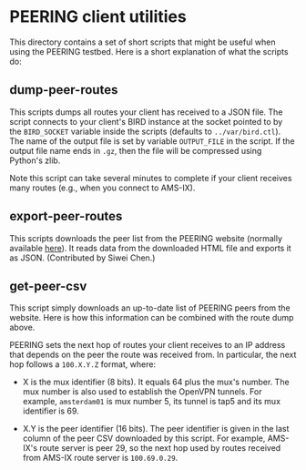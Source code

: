 # PEERING client utilities

This directory contains a set of short scripts that might be useful
when using the PEERING testbed.  Here is a short explanation of what
the scripts do:

## dump-peer-routes

This scripts dumps all routes your client has received to a JSON
file.  The script connects to your client's BIRD instance at the
socket pointed to by the `BIRD_SOCKET` variable inside the scripts
(defaults to `../var/bird.ctl`).  The name of the output file is set
by variable `OUTPUT_FILE` in the script.  If the output file name
ends in `.gz`, then the file will be compressed using Python's zlib.

Note this script can take several minutes to complete if your client
receives many routes (e.g., when you connect to AMS-IX).

## export-peer-routes

This scripts downloads the peer list from the PEERING website (normally available [here](https://peering.ee.columbia.edu/peers/)).  It reads data from the downloaded HTML file and exports it as JSON. (Contributed by Siwei Chen.)

## get-peer-csv

This script simply downloads an up-to-date list of PEERING peers
from the website.  Here is how this information can be combined with
the route dump above.

PEERING sets the next hop of routes your client receives to an IP
address that depends on the peer the route was received from.  In
particular, the next hop follows a `100.X.Y.Z` format, where:

* X is the mux identifier (8 bits).  It equals 64 plus the mux's
  number.  The mux number is also used to establish the OpenVPN
  tunnels.  For example, `amsterdam01` is mux number 5, its tunnel
  is tap5 and its mux identifier is 69.

* X.Y is the peer identifier (16 bits).  The peer identifier is
  given in the last column of the peer CSV downloaded by this
  script.  For example, AMS-IX's route server is peer 29, so the
  next hop used by routes received from AMS-IX route server is
  `100.69.0.29`.



